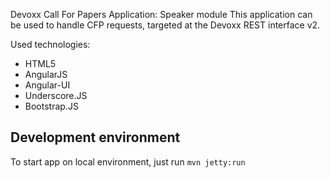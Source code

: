 Devoxx Call For Papers Application: Speaker module
This application can be used to handle CFP requests, targeted at the Devoxx REST interface v2.

Used technologies:
- HTML5
- AngularJS
- Angular-UI
- Underscore.JS
- Bootstrap.JS

## Development environment

To start app on local environment, just run ```mvn jetty:run```


